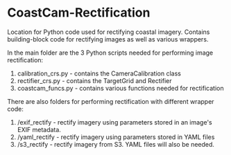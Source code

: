 # CoastCam-Rectification
Location for Python code used for rectifying coastal imagery. Contains building-block code for rectifying images as well as various wrappers.

In the main folder are the 3 Python scripts needed for performing image rectification:
1. calibration_crs.py - contains the CameraCalibration class
2. rectifier_crs.py - contains the TargetGrid and Rectifier
3. coastcam_funcs.py - contains various functions needed for rectification

There are also folders for performing rectification with different wrapper code:
1. /exif_rectify - rectify imagery using parameters stored in an image's EXIF metadata.
2. /yaml_rectify - rectify imagery using parameters stored in YAML files
3. /s3_rectify - rectify imagery from S3. YAML files will also be needed.
